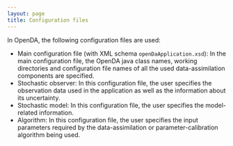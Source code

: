 ```yaml
---
layout: page
title: Configuration files
---
```

In OpenDA, the following configuration files are used: 
- Main configuration file (with XML schema `openDaApplication.xsd`): 
  In the main configuration file, the OpenDA java class names, working directories and configuration file names of all the used data-assimilation components are specified.
- Stochastic observer:
  In this configuration file, the user specifies the observation data used in the application as well as the information about its uncertainty.
- Stochastic model:
  In this configuration file, the user specifies the model-related information.
- Algorithm:
  In this configuration file, the user specifies the input parameters required by the data-assimilation or parameter-calibration algorithm being used.
